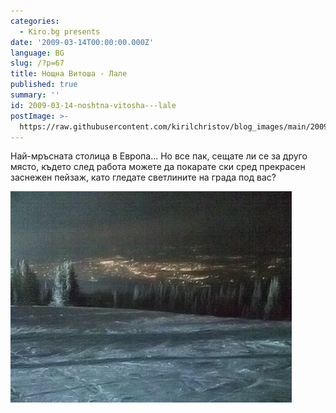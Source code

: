 ```yaml
---
categories:
  - Kiro.bg presents
date: '2009-03-14T00:00:00.000Z'
language: BG
slug: /?p=67
title: Нощна Витоша - Лале
published: true
summary: ''
id: 2009-03-14-noshtna-vitosha---lale
postImage: >-
  https://raw.githubusercontent.com/kirilchristov/blog_images/main/2009/03/img_0121.jpg
---
```


Най-мръсната столица в Европа... Но все пак, сещате ли се за друго място, където след работа можете да покарате ски сред прекрасен заснежен пейзаж, като гледате светлините на града под вас? 

![img_0121](https://raw.githubusercontent.com/kirilchristov/blog_images/main/2009/03/img_0121.jpg)

